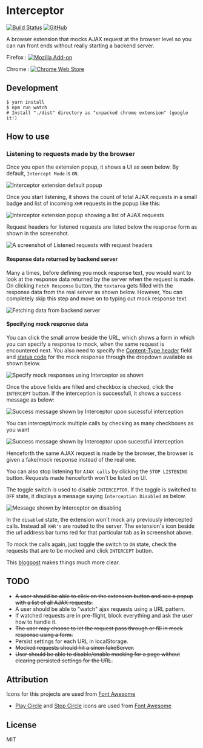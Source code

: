 # Interceptor 

[![Build Status](https://travis-ci.org/code-mancers/interceptor.svg?branch=master)](https://travis-ci.org/code-mancers/interceptor)
[![GitHub](https://img.shields.io/github/license/mashape/apistatus.svg)](https://github.com/code-mancers/interceptor/blob/master/LICENSE)

A browser extension that mocks AJAX request at the browser level so you
can run front ends without really starting a backend server.

Firefox : [![Mozilla Add-on](https://img.shields.io/amo/rating/xhr-interceptor.svg)](https://addons.mozilla.org/en-US/firefox/addon/xhr-interceptor/)

Chrome : [![Chrome Web Store](https://img.shields.io/chrome-web-store/rating/enenfaicdcfgcnjmiigcjbmlbaoapnen.svg)](https://chrome.google.com/webstore/detail/interceptor/enenfaicdcfgcnjmiigcjbmlbaoapnen)

## Development

```
$ yarn install
$ npm run watch
# Install "./dist" directory as "unpacked chrome extension" (google it!)
```

## How to use

### Listening to requests made by the browser

Once you open the extension popup, it shows a UI as seen below. By default, `Intercept Mode` is `ON`.

<img src="images/interceptor_ui.png" alt="Interceptor extension default popup">

Once you start listening, it shows the count of total AJAX requests in a small badge and list of incoming `XHR` requests
in the popup like this:

<img src="images/interceptor_ui_xhr_list.png" alt="Interceptor extension popup showing a list of AJAX requests">

Request headers for listened requests are listed below the response form as shown in the screenshot.

<img src="images/interceptor_textfields.png" alt="A screenshot of Listened requests with request headers">

#### Response data returned by backend server

Many a times, before defining you mock response text, you would want to look at the response data returned by the server when the request is made. On clicking `Fetch Response` button, the `textarea` gets filled with the response data from the real server as shown below. However, You can completely skip this step and move on to typing out mock response text.

<img src="images/interceptor_showresponse.png" alt="Fetching data from backend server">

#### Specifying mock response data

You can click the small arrow beside the URL, which shows a form in which you can specify a response to mock, when the same request is encountered next. You also need to specify the [Content-Type header][content-type] field and [status code][status-code] for the mock response through the dropdown available as shown below.

<img src="images/interceptor_modifyresponse.png" alt="Specify mock responses using Interceptor as shown">

Once the above fields are filled and checkbox is checked, click the `INTERCEPT` button. If the interception is successfull, it shows a success message as below:

<img src="images/intercept_success.png" alt="Success message shown by Interceptor upon sucessful interception">

You can intercept/mock multiple calls by checking as many checkboxes as you want

<img src="images/intercept_multiple_xhr.png" alt="Success message shown by Interceptor upon sucessful interception">

Henceforth the same AJAX request is made by the browser, the browser is given a fake/mock response instead of the real one.

You can also stop listening for `AJAX calls` by clicking the `STOP LISTENING` button. Requests made henceforth won't be listed on UI.

The toggle switch is used to disable `INTERCEPTOR`. If the toggle is switched to `OFF` state, it displays a message saying `Interception Disabled` as below.

<img src="images/interceptor_disabled.png" alt="Message shown by Interceptor on disabling">

In the `disabled` state, the extension won't mock any previously intercepted calls. Instead all `XHR's` are routed to the server.
The extension's icon beside the url address bar turns red for that particular tab as in screenshot above.


To mock the calls again, just toggle the switch to `ON` state, check the requests that are to be mocked and click `INTERCEPT` button.

This [blogpost](https://crypt.codemancers.com/posts/2018-04-24-intro-to-interceptor/) makes things much more clear.

## TODO

* ~~A user should be able to click on the extension button and see a popup with a list of all AJAX requests.~~
* A user should be able to "watch" ajax requests using a URL pattern.
* If watched requests are in pre-flight, block everything and ask the user how to handle it.
* ~~The user may choose to let the request pass through or fill in mock response using a form.~~
* Persist settings for each URL in localStorage.
* ~~Mocked requests should hit a sinon fakeServer.~~
* ~~User should be able to disable/enable mocking for a page without clearing persisted settings for the URL.~~

## Attribution

Icons for this projects are used from [Font Awesome](https://fontawesome.com)

 * [Play Circle](https://fontawesome.com/icons/play-circle?style=solid) and [Stop Circle](https://fontawesome.com/icons/stop-circle?style=solid) icons are used from [Font Awesome](https://fontawesome.com/license)


## License

MIT

[content-type]: https://www.w3.org/Protocols/rfc1341/4_Content-Type.html
[status-code]: https://developer.mozilla.org/en-US/docs/Web/HTTP/Status
